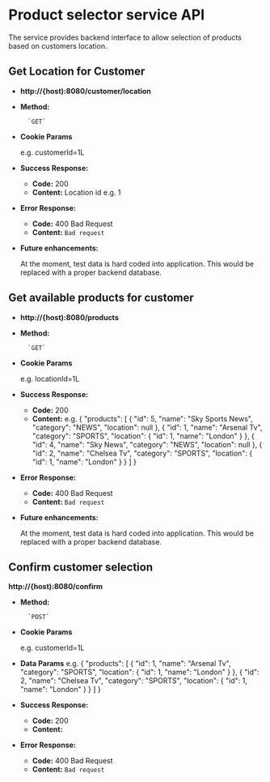# Product selector service API

The service provides backend interface to allow selection of products based on customers location.

**Get Location for Customer**
----

* **http://{host):8080/customer/location**


* **Method:**


        `GET`


* **Cookie Params**

  e.g.
  customerId=1L

* **Success Response:**

  * **Code:** 200 <br />
  * **Content:** Location id e.g. 1

* **Error Response:**

  * **Code:** 400 Bad Request <br />
  * **Content:** `Bad request`

* **Future enhancements:**

  At the moment, test data is hard coded into application. This would be replaced with a proper backend database.

**Get available products for customer**
----

* **http://{host):8080/products**


* **Method:**


        `GET`


* **Cookie Params**

  e.g.
  locationId=1L

* **Success Response:**

  * **Code:** 200 <br />
  * **Content:**
  e.g.
  {
    "products": [
      {
        "id": 5,
        "name": "Sky Sports News",
        "category": "NEWS",
        "location": null
      },
      {
        "id": 1,
        "name": "Arsenal Tv",
        "category": "SPORTS",
        "location": {
          "id": 1,
          "name": "London"
        }
      },
      {
        "id": 4,
        "name": "Sky News",
        "category": "NEWS",
        "location": null
      },
      {
        "id": 2,
        "name": "Chelsea Tv",
        "category": "SPORTS",
        "location": {
          "id": 1,
          "name": "London"
        }
      }
    ]
  }

* **Error Response:**

  * **Code:** 400 Bad Request <br />
  * **Content:** `Bad request`

* **Future enhancements:**

  At the moment, test data is hard coded into application. This would be replaced with a proper backend database.

**Confirm customer selection**
----

**http://{host):8080/confirm**


* **Method:**


        `POST`


* **Cookie Params**

    e.g.
    customerId=1L

* **Data Params**
    e.g.
    {
      "products": [
        {
          "id": 1,
          "name": "Arsenal Tv",
          "category": "SPORTS",
          "location": {
            "id": 1,
            "name": "London"
          }
        },
        {
          "id": 2,
          "name": "Chelsea Tv",
          "category": "SPORTS",
          "location": {
            "id": 1,
            "name": "London"
          }
        }
      ]
    }

* **Success Response:**

  * **Code:** 200 <br />
  * **Content:**

* **Error Response:**

  * **Code:** 400 Bad Request <br />
  * **Content:** `Bad request`
